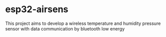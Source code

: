 # esp32-airsens
This project aims to develop a wireless temperature and humidity pressure sensor with data communication by bluetooth low energy
